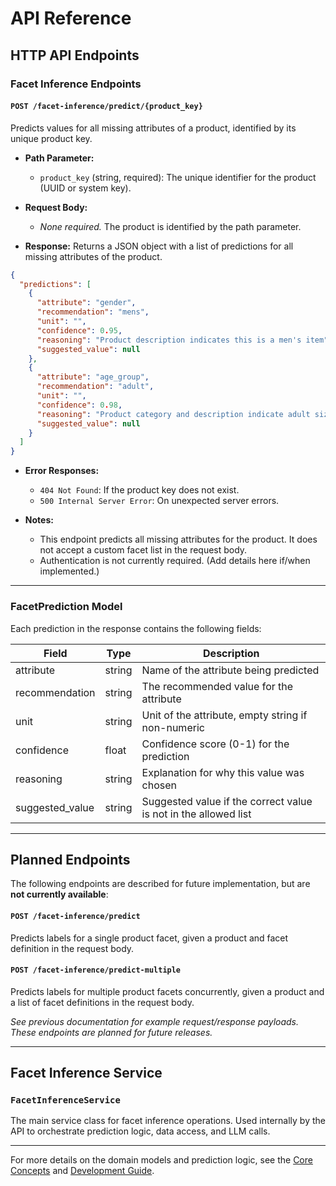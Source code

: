 # API Reference

## HTTP API Endpoints

### Facet Inference Endpoints

#### `POST /facet-inference/predict/{product_key}`

Predicts values for all missing attributes of a product, identified by its unique product key.

- **Path Parameter:**
  - `product_key` (string, required): The unique identifier for the product (UUID or system key).

- **Request Body:**
  - _None required._ The product is identified by the path parameter.

- **Response:**
  Returns a JSON object with a list of predictions for all missing attributes of the product.

```json
{
  "predictions": [
    {
      "attribute": "gender",
      "recommendation": "mens",
      "unit": "",
      "confidence": 0.95,
      "reasoning": "Product description indicates this is a men's item",
      "suggested_value": null
    },
    {
      "attribute": "age_group",
      "recommendation": "adult",
      "unit": "",
      "confidence": 0.98,
      "reasoning": "Product category and description indicate adult sizing",
      "suggested_value": null
    }
  ]
}
```

- **Error Responses:**
  - `404 Not Found`: If the product key does not exist.
  - `500 Internal Server Error`: On unexpected server errors.

- **Notes:**
  - This endpoint predicts all missing attributes for the product. It does not accept a custom facet list in the request body.
  - Authentication is not currently required. (Add details here if/when implemented.)

---

### FacetPrediction Model

Each prediction in the response contains the following fields:

| Field            | Type    | Description                                                      |
|------------------|---------|------------------------------------------------------------------|
| attribute        | string  | Name of the attribute being predicted                             |
| recommendation   | string  | The recommended value for the attribute                           |
| unit             | string  | Unit of the attribute, empty string if non-numeric                |
| confidence       | float   | Confidence score (0-1) for the prediction                        |
| reasoning        | string  | Explanation for why this value was chosen                         |
| suggested_value  | string  | Suggested value if the correct value is not in the allowed list   |

---

## Planned Endpoints

The following endpoints are described for future implementation, but are **not currently available**:

#### `POST /facet-inference/predict`
Predicts labels for a single product facet, given a product and facet definition in the request body.

#### `POST /facet-inference/predict-multiple`
Predicts labels for multiple product facets concurrently, given a product and a list of facet definitions in the request body.

_See previous documentation for example request/response payloads. These endpoints are planned for future releases._

---

## Facet Inference Service

### `FacetInferenceService`

The main service class for facet inference operations. Used internally by the API to orchestrate prediction logic, data access, and LLM calls.

---

For more details on the domain models and prediction logic, see the [Core Concepts](core_concepts.md) and [Development Guide](development.md).
